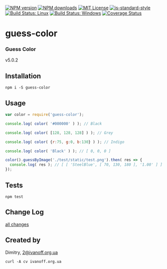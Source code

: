 
[![NPM version][npm-version-image]][npm-url]
[![NPM downloads][npm-downloads-image]][npm-url]
[![MIT License][license-image]][license-url]
[![js-standard-style][standard-style-image]][standard-style-url]
[![Build Status: Linux][travis-image]][travis-url]
[![Build Status: Windows][appveyor-image]][appveyor-url]
[![Coverage Status][coveralls-image]][coveralls-url]


# guess-color

### Guess Color

 v5.0.2


## Installation
```npm i -S guess-color```


## Usage

```javascript
var color = require('guess-color');

console.log( color( '#000000' ) ); // Black

console.log( color( [128, 128, 128] ) ); // Grey

console.log( color( {r:75, g:0, b:130} ) ); // Indigo

console.log( color( 'Black' ) ); // [ 0, 0, 0 ]

color().guessByImage('./test/static/test.png').then( res => {
  console.log( res ); // [ [ 'SteelBlue', [ 70, 130, 180 ], '1.00' ] ]
});

```

## Tests

```npm test```


## Change Log

[all changes](CHANGELOG.md)


## Created by

Dimitry, 2@ivanoff.org.ua

```curl -A cv ivanoff.org.ua```


[license-image]: http://img.shields.io/badge/license-MIT-blue.svg?style=flat
[license-url]: LICENSE

[standard-style-image]: https://img.shields.io/badge/code%20style-airbnb-blue.svg?style=flat
[standard-style-url]: https://github.com/airbnb/javascript

[npm-url]: https://npmjs.org/package/guess-color
[npm-version-image]: http://img.shields.io/npm/v/guess-color.svg?style=flat
[npm-downloads-image]: http://img.shields.io/npm/dm/guess-color.svg?style=flat

[travis-url]: https://travis-ci.org/ivanoff/guess-color
[travis-image]: https://travis-ci.org/ivanoff/guess-color.svg?branch=master

[appveyor-url]: https://ci.appveyor.com/project/ivanoff/guess-color/branch/master
[appveyor-image]: https://ci.appveyor.com/api/projects/status/lp3nhnam1eyyqh33/branch/master?svg=true

[coveralls-url]: https://coveralls.io/github/ivanoff/guess-color
[coveralls-image]: https://coveralls.io/repos/github/ivanoff/guess-color/badge.svg
